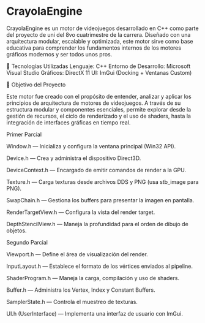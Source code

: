 # CrayolaEngine
CrayolaEngine es un motor de videojuegos desarrollado en C++ como parte del proyecto de uni del 8vo cuatrimestre de la carrera. Diseñado con una arquitectura modular, escalable y optimizada, este motor sirve como base educativa para comprender los fundamentos internos de los motores gráficos modernos y ser todos unos pros.

🚀 Tecnologías Utilizadas
Lenguaje: C++
Entorno de Desarrollo: Microsoft Visual Studio 
Gráficos: DirectX 11
UI: ImGui (Docking + Ventanas Custom)

🎯 Objetivo del Proyecto

Este motor fue creado con el propósito de entender, analizar y aplicar los principios de arquitectura de motores de videojuegos. A través de su estructura modular y componentes esenciales, permite explorar desde la gestión de recursos, el ciclo de renderizado y el uso de shaders, hasta la integración de interfaces gráficas en tiempo real.

Primer Parcial

Window.h — Inicializa y configura la ventana principal (Win32 API).

Device.h — Crea y administra el dispositivo Direct3D.

DeviceContext.h — Encargado de emitir comandos de render a la GPU.

Texture.h — Carga texturas desde archivos DDS y PNG (usa stb_image para PNG).

SwapChain.h — Gestiona los buffers para presentar la imagen en pantalla.

RenderTargetView.h — Configura la vista del render target.

DepthStencilView.h — Maneja la profundidad para el orden de dibujo de objetos.

Segundo Parcial

Viewport.h — Define el área de visualización del render.

InputLayout.h — Establece el formato de los vértices enviados al pipeline.

ShaderProgram.h — Maneja la carga, compilación y uso de shaders.

Buffer.h — Administra los Vertex, Index y Constant Buffers.

SamplerState.h — Controla el muestreo de texturas.

UI.h (UserInterface) — Implementa una interfaz de usuario con ImGui.


